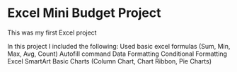 # Excel Mini Budget Project
This was my first Excel project

In this project I included the following:
Used basic excel formulas (Sum, Min, Max, Avg, Count)
Autofill command
Data Formatting
Conditional Formatting
Excel SmartArt
Basic Charts (Column Chart, Chart Ribbon, Pie Charts)
